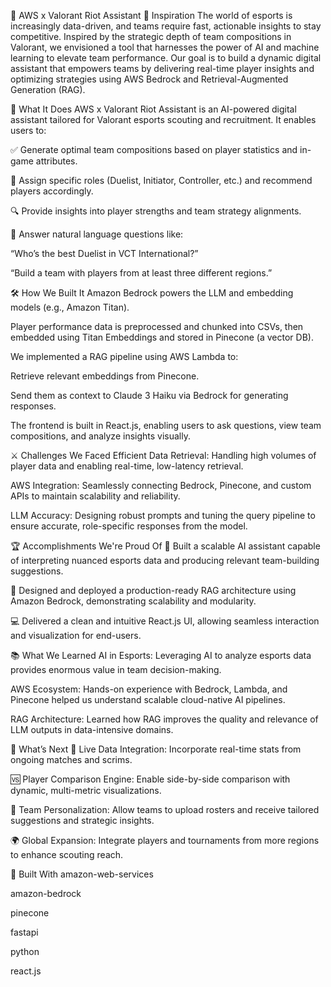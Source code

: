 🧠 AWS x Valorant Riot Assistant
🎯 Inspiration
The world of esports is increasingly data-driven, and teams require fast, actionable insights to stay competitive. Inspired by the strategic depth of team compositions in Valorant, we envisioned a tool that harnesses the power of AI and machine learning to elevate team performance. Our goal is to build a dynamic digital assistant that empowers teams by delivering real-time player insights and optimizing strategies using AWS Bedrock and Retrieval-Augmented Generation (RAG).

🚀 What It Does
AWS x Valorant Riot Assistant is an AI-powered digital assistant tailored for Valorant esports scouting and recruitment. It enables users to:

✅ Generate optimal team compositions based on player statistics and in-game attributes.

🎯 Assign specific roles (Duelist, Initiator, Controller, etc.) and recommend players accordingly.

🔍 Provide insights into player strengths and team strategy alignments.

💬 Answer natural language questions like:

“Who’s the best Duelist in VCT International?”

“Build a team with players from at least three different regions.”

🛠 How We Built It
Amazon Bedrock powers the LLM and embedding models (e.g., Amazon Titan).

Player performance data is preprocessed and chunked into CSVs, then embedded using Titan Embeddings and stored in Pinecone (a vector DB).

We implemented a RAG pipeline using AWS Lambda to:

Retrieve relevant embeddings from Pinecone.

Send them as context to Claude 3 Haiku via Bedrock for generating responses.

The frontend is built in React.js, enabling users to ask questions, view team compositions, and analyze insights visually.

⚔️ Challenges We Faced
Efficient Data Retrieval: Handling high volumes of player data and enabling real-time, low-latency retrieval.

AWS Integration: Seamlessly connecting Bedrock, Pinecone, and custom APIs to maintain scalability and reliability.

LLM Accuracy: Designing robust prompts and tuning the query pipeline to ensure accurate, role-specific responses from the model.

🏆 Accomplishments We're Proud Of
🔧 Built a scalable AI assistant capable of interpreting nuanced esports data and producing relevant team-building suggestions.

🧩 Designed and deployed a production-ready RAG architecture using Amazon Bedrock, demonstrating scalability and modularity.

💻 Delivered a clean and intuitive React.js UI, allowing seamless interaction and visualization for end-users.

📚 What We Learned
AI in Esports: Leveraging AI to analyze esports data provides enormous value in team decision-making.

AWS Ecosystem: Hands-on experience with Bedrock, Lambda, and Pinecone helped us understand scalable cloud-native AI pipelines.

RAG Architecture: Learned how RAG improves the quality and relevance of LLM outputs in data-intensive domains.

🔮 What’s Next
📡 Live Data Integration: Incorporate real-time stats from ongoing matches and scrims.

🆚 Player Comparison Engine: Enable side-by-side comparison with dynamic, multi-metric visualizations.

🎯 Team Personalization: Allow teams to upload rosters and receive tailored suggestions and strategic insights.

🌍 Global Expansion: Integrate players and tournaments from more regions to enhance scouting reach.

🧰 Built With
amazon-web-services

amazon-bedrock

pinecone

fastapi

python

react.js
